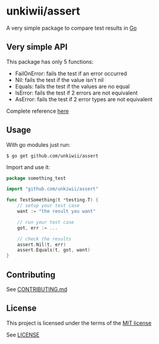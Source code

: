 # unkiwii/assert

A very simple package to compare test results in [Go](https://go.dev/)

## Very simple API

This package has only 5 functions:

  * FailOnError: fails the test if an error occurred
  * Nil: fails the test if the value isn't nil
  * Equals: fails the test if the values are no equal
  * IsError: fails the test if 2 errors are not equivalent
  * AsError: fails the test if 2 error types are not equivalent

Complete reference [here](pkg.go.dev/github.com/unkiwii/assert)

## Usage

With go modules just run:

```
$ go get github.com/unkiwii/assert
```

Import and use it:

```go
package something_test

import "github.com/unkiwii/assert"

func TestSomething(t *testing.T) {
	// setup your test case
	want := "the result you want"

	// run your test case
	got, err := ...

	// check the results
	assert.Nil(t, err)
	assert.Equals(t, got, want)
}
```

## Contributing

See [CONTRIBUTING.md](CONTRIBUTING.md)

## License

This project is licensed under the terms of the [MIT license](https://opensource.org/license/mit/)

See [LICENSE](LICENSE)
